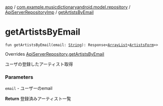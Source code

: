 [app](../../index.md) / [com.example.musicdictionaryandroid.model.repository](../index.md) / [ApiServerRepositoryImp](index.md) / [getArtistsByEmail](./get-artists-by-email.md)

# getArtistsByEmail

`fun getArtistsByEmail(email: `[`String`](https://kotlinlang.org/api/latest/jvm/stdlib/kotlin/-string/index.html)`): Response<`[`ArrayList`](https://developer.android.com/reference/java/util/ArrayList.html)`<`[`ArtistsForm`](../../com.example.musicdictionaryandroid.model.entity/-artists-form/index.md)`>>`

Overrides [ApiServerRepository.getArtistsByEmail](../-api-server-repository/get-artists-by-email.md)

ユーザの登録したアーティスト取得

### Parameters

`email` - ユーザーのemail

**Return**
登録済みアーティスト一覧


